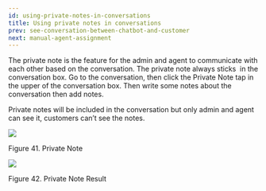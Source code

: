 ```yaml
---
id: using-private-notes-in-conversations
title: Using private notes in conversations
prev: see-conversation-between-chatbot-and-customer
next: manual-agent-assignment
---
```


The private note is the feature for the admin and agent to communicate with each other based on the conversation. The private note always sticks  in the conversation box. Go to the conversation, then click the Private Note tap in the upper of the conversation box. Then write some notes about the conversation then add notes.

Private notes will be included in the conversation but only admin and agent can see it, customers can’t see the notes.

![](https://lh3.googleusercontent.com/f9xu92TJEseRyApt7bsNW7bXfpJC-4vIVcrYhdDXFNSVyv2fbakSbZL197Hpy4dndyFl40yA-I2LIBk-hhuSM5hpCbpal5V-1PUM2UrBUEeFUON7x0XjxmM9sh8oK_P6kvPyo9s2)

Figure 41. Private Note

![](https://lh3.googleusercontent.com/OPneoU5kQRJlZLBOjuJ300Vkrb9LMjnb5icZ96wFFiAlezn-ms-EZ-4ksov-2sJGuu1ot0ZPpYOm-eVkpY9FLTVcH3xG2ziru03mt357x00_y-cdJ7EuRwWAqbpiLYGgDos-X_f4)

Figure 42. Private Note Result
